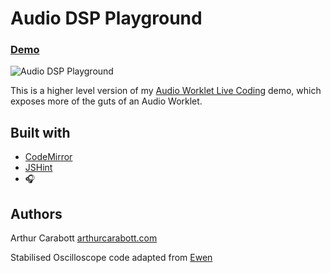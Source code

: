 # Audio DSP Playground

### [Demo](https://acarabott.github.io/audio-dsp-playground/)

![Audio DSP Playground](img/screenshot.png)

This is a higher level version of my
[Audio Worklet Live Coding](https://github.com/acarabott/audio-worklet-live-coding/) demo, which exposes more of the guts of an Audio Worklet.

## Built with

- [CodeMirror](codemirror.net)
- [JSHint](http://jshint.com/)
- 🎧

## Authors

Arthur Carabott [arthurcarabott.com](http://arthurcarabott.com)

Stabilised Oscilloscope code adapted from <a href="https://codepen.io/ContemporaryInsanity/pen/Mwvqpb">Ewen</a>
